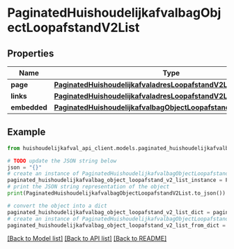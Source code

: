 # PaginatedHuishoudelijkafvalbagObjectLoopafstandV2List


## Properties

Name | Type | Description | Notes
------------ | ------------- | ------------- | -------------
**page** | [**PaginatedHuishoudelijkafvaladresLoopafstandV2ListPage**](PaginatedHuishoudelijkafvaladresLoopafstandV2ListPage.md) |  | [optional] 
**links** | [**PaginatedHuishoudelijkafvaladresLoopafstandV2ListLinks**](PaginatedHuishoudelijkafvaladresLoopafstandV2ListLinks.md) |  | [optional] 
**embedded** | [**PaginatedHuishoudelijkafvalbagObjectLoopafstandV2ListEmbedded**](PaginatedHuishoudelijkafvalbagObjectLoopafstandV2ListEmbedded.md) |  | [optional] 

## Example

```python
from huishoudelijkafval_api_client.models.paginated_huishoudelijkafvalbag_object_loopafstand_v2_list import PaginatedHuishoudelijkafvalbagObjectLoopafstandV2List

# TODO update the JSON string below
json = "{}"
# create an instance of PaginatedHuishoudelijkafvalbagObjectLoopafstandV2List from a JSON string
paginated_huishoudelijkafvalbag_object_loopafstand_v2_list_instance = PaginatedHuishoudelijkafvalbagObjectLoopafstandV2List.from_json(json)
# print the JSON string representation of the object
print(PaginatedHuishoudelijkafvalbagObjectLoopafstandV2List.to_json())

# convert the object into a dict
paginated_huishoudelijkafvalbag_object_loopafstand_v2_list_dict = paginated_huishoudelijkafvalbag_object_loopafstand_v2_list_instance.to_dict()
# create an instance of PaginatedHuishoudelijkafvalbagObjectLoopafstandV2List from a dict
paginated_huishoudelijkafvalbag_object_loopafstand_v2_list_from_dict = PaginatedHuishoudelijkafvalbagObjectLoopafstandV2List.from_dict(paginated_huishoudelijkafvalbag_object_loopafstand_v2_list_dict)
```
[[Back to Model list]](../README.md#documentation-for-models) [[Back to API list]](../README.md#documentation-for-api-endpoints) [[Back to README]](../README.md)



